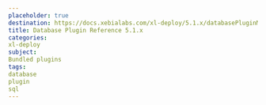 ```yaml
---
placeholder: true
destination: https://docs.xebialabs.com/xl-deploy/5.1.x/databasePluginManual.html
title: Database Plugin Reference 5.1.x
categories: 
xl-deploy
subject:
Bundled plugins
tags:
database
plugin
sql
---
```


